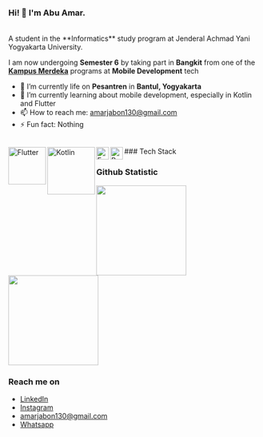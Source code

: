 ### Hi! 👋 I'm Abu Amar.
<br>
A student in the **Informatics** study program at Jenderal Achmad Yani Yogyakarta University. 

I am now undergoing **Semester 6** by taking part in **Bangkit** from one of the <a href="https://github.com/dicodingacademy">**Kampus Merdeka**</a> programs at **Mobile Development** tech

- 🔭 I’m currently life on **Pesantren** in **Bantul, Yogyakarta**
- 🌱 I’m currently learning about mobile development, especially in Kotlin and Flutter
- 📫 How to reach me: amarjabon130@gmail.com
- ⚡ Fun fact: Nothing
<br>
### Tech Stack
  <a href="https://flutter.dev/"><img align="left" alt="Flutter" title="Flutter" width="75px" src="https://upload.wikimedia.org/wikipedia/commons/thumb/4/44/Google-flutter-logo.svg/180px-Google-flutter-logo.svg.png" /></a>
  <a href="https://kotlinlang.org/"><img align="left" alt="Kotlin" title="Kotlin" width="95px" src="https://upload.wikimedia.org/wikipedia/commons/thumb/d/d4/Kotlin_logo.svg/330px-Kotlin_logo.svg.png" /></a>
  <a href="#"><img align="left" alt="Excel" title="Excel" width="25px" src="https://upload.wikimedia.org/wikipedia/commons/thumb/3/34/Microsoft_Office_Excel_%282019%E2%80%93present%29.svg/105px-Microsoft_Office_Excel_%282019%E2%80%93present%29.svg.png" /></a>
  <a href="https://www.python.org/"><img align="left" alt="Python" title="Python" width="25px" src="https://upload.wikimedia.org/wikipedia/commons/c/c3/Python-logo-notext.svg" /></a>
  <br>
  
### Github Statistic
<p align="left">
<a href="https://github.com/dimasmds">
  <img height="180em" src="https://github-readme-stats-eight-theta.vercel.app/api?username=abuamar142&show_icons=true&theme=algolia&include_all_commits=true&count_private=true"/>
  <img height="180em" src="https://github-readme-stats-eight-theta.vercel.app/api/top-langs/?username=abuamar142&layout=compact&langs_count=8&theme=algolia"/>
</a>
</p>

### Reach me on
- <a href="https://linkedin.com/in/abu-amar/">LinkedIn</a>
- <a href="https://instagram.com/abuuamar_">Instagram</a>
- amarjabon130@gmail.com
- <a href="https://wa.me/6281520471914">Whatsapp</a>
